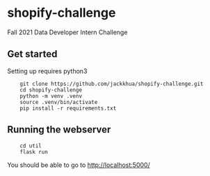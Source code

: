 # shopify-challenge
Fall 2021 Data Developer Intern Challenge

## Get started

Setting up requires python3
```
    git clone https://github.com/jackkhua/shopify-challenge.git
    cd shopify-challenge
    python -m venv .venv
    source .venv/bin/activate
    pip install -r requirements.txt
```

## Running the webserver
```
    cd util
    flask run
```
You should be able to go to [http://localhost:5000/](http://localhost:5000/)